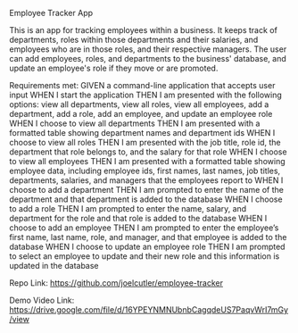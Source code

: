 Employee Tracker App

This is an app for tracking employees within a business. It keeps track of departments, roles within those departments and their salaries, and employees who are in those roles, and their respective managers.
The user can add employees, roles, and departments to the business' database, and update an employee's role if they move or are promoted.

Requirements met:
GIVEN a command-line application that accepts user input
WHEN I start the application
THEN I am presented with the following options: view all departments, view all roles, view all employees, add a department, add a role, add an employee, and update an employee role
WHEN I choose to view all departments
THEN I am presented with a formatted table showing department names and department ids
WHEN I choose to view all roles
THEN I am presented with the job title, role id, the department that role belongs to, and the salary for that role
WHEN I choose to view all employees
THEN I am presented with a formatted table showing employee data, including employee ids, first names, last names, job titles, departments, salaries, and managers that the employees report to
WHEN I choose to add a department
THEN I am prompted to enter the name of the department and that department is added to the database
WHEN I choose to add a role
THEN I am prompted to enter the name, salary, and department for the role and that role is added to the database
WHEN I choose to add an employee
THEN I am prompted to enter the employee’s first name, last name, role, and manager, and that employee is added to the database
WHEN I choose to update an employee role
THEN I am prompted to select an employee to update and their new role and this information is updated in the database

Repo Link:
https://github.com/joelcutler/employee-tracker

Demo Video Link:
https://drive.google.com/file/d/16YPEYNMNUbnbCagqdeUS7PaqvWrI7mGy/view
